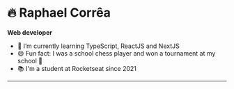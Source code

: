 # 🔥 Raphael Corrêa

**Web developer**

- 🌱 I’m currently learning TypeScript, ReactJS and NextJS
- 😄 Fun fact: I was a school chess player and won a tournament at my school 🤷
- 📚 I'm a student at Rocketseat since 2021
---
